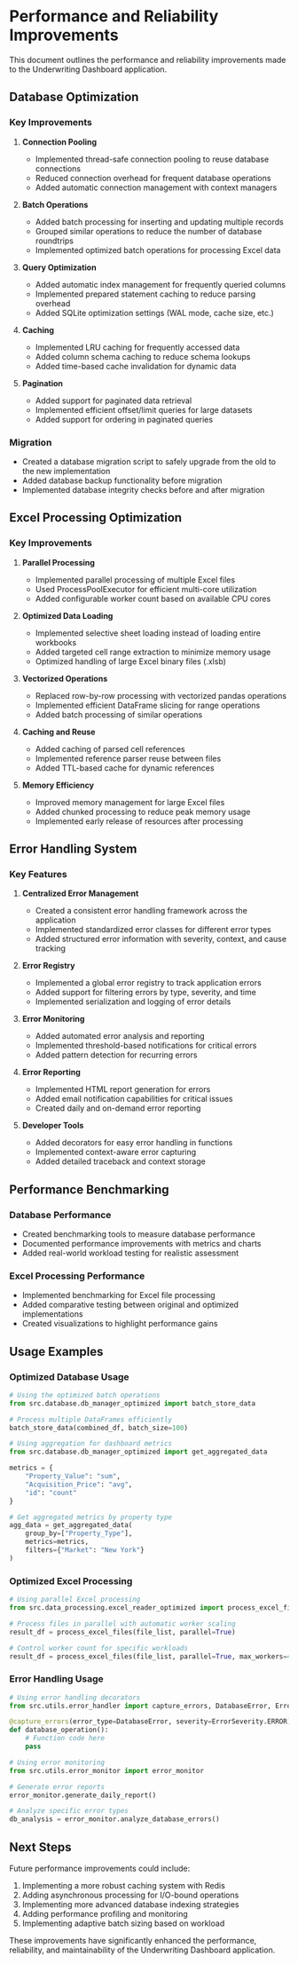 # Performance and Reliability Improvements

This document outlines the performance and reliability improvements made to the Underwriting Dashboard application.

## Database Optimization

### Key Improvements

1. **Connection Pooling**
   - Implemented thread-safe connection pooling to reuse database connections
   - Reduced connection overhead for frequent database operations
   - Added automatic connection management with context managers

2. **Batch Operations**
   - Added batch processing for inserting and updating multiple records
   - Grouped similar operations to reduce the number of database roundtrips
   - Implemented optimized batch operations for processing Excel data

3. **Query Optimization**
   - Added automatic index management for frequently queried columns
   - Implemented prepared statement caching to reduce parsing overhead
   - Added SQLite optimization settings (WAL mode, cache size, etc.)

4. **Caching**
   - Implemented LRU caching for frequently accessed data
   - Added column schema caching to reduce schema lookups
   - Added time-based cache invalidation for dynamic data

5. **Pagination**
   - Added support for paginated data retrieval
   - Implemented efficient offset/limit queries for large datasets
   - Added support for ordering in paginated queries

### Migration

- Created a database migration script to safely upgrade from the old to the new implementation
- Added database backup functionality before migration
- Implemented database integrity checks before and after migration

## Excel Processing Optimization

### Key Improvements

1. **Parallel Processing**
   - Implemented parallel processing of multiple Excel files
   - Used ProcessPoolExecutor for efficient multi-core utilization
   - Added configurable worker count based on available CPU cores

2. **Optimized Data Loading**
   - Implemented selective sheet loading instead of loading entire workbooks
   - Added targeted cell range extraction to minimize memory usage
   - Optimized handling of large Excel binary files (.xlsb)

3. **Vectorized Operations**
   - Replaced row-by-row processing with vectorized pandas operations
   - Implemented efficient DataFrame slicing for range operations
   - Added batch processing of similar operations

4. **Caching and Reuse**
   - Added caching of parsed cell references
   - Implemented reference parser reuse between files
   - Added TTL-based cache for dynamic references

5. **Memory Efficiency**
   - Improved memory management for large Excel files
   - Added chunked processing to reduce peak memory usage
   - Implemented early release of resources after processing

## Error Handling System

### Key Features

1. **Centralized Error Management**
   - Created a consistent error handling framework across the application
   - Implemented standardized error classes for different error types
   - Added structured error information with severity, context, and cause tracking

2. **Error Registry**
   - Implemented a global error registry to track application errors
   - Added support for filtering errors by type, severity, and time
   - Implemented serialization and logging of error details

3. **Error Monitoring**
   - Added automated error analysis and reporting
   - Implemented threshold-based notifications for critical errors
   - Added pattern detection for recurring errors

4. **Error Reporting**
   - Implemented HTML report generation for errors
   - Added email notification capabilities for critical issues
   - Created daily and on-demand error reporting

5. **Developer Tools**
   - Added decorators for easy error handling in functions
   - Implemented context-aware error capturing
   - Added detailed traceback and context storage

## Performance Benchmarking

### Database Performance

- Created benchmarking tools to measure database performance
- Documented performance improvements with metrics and charts
- Added real-world workload testing for realistic assessment

### Excel Processing Performance

- Implemented benchmarking for Excel file processing
- Added comparative testing between original and optimized implementations
- Created visualizations to highlight performance gains

## Usage Examples

### Optimized Database Usage

```python
# Using the optimized batch operations
from src.database.db_manager_optimized import batch_store_data

# Process multiple DataFrames efficiently
batch_store_data(combined_df, batch_size=100)

# Using aggregation for dashboard metrics
from src.database.db_manager_optimized import get_aggregated_data

metrics = {
    "Property_Value": "sum",
    "Acquisition_Price": "avg",
    "id": "count"
}

# Get aggregated metrics by property type
agg_data = get_aggregated_data(
    group_by=["Property_Type"],
    metrics=metrics,
    filters={"Market": "New York"}
)
```

### Optimized Excel Processing

```python
# Using parallel Excel processing
from src.data_processing.excel_reader_optimized import process_excel_files

# Process files in parallel with automatic worker scaling
result_df = process_excel_files(file_list, parallel=True)

# Control worker count for specific workloads
result_df = process_excel_files(file_list, parallel=True, max_workers=4)
```

### Error Handling Usage

```python
# Using error handling decorators
from src.utils.error_handler import capture_errors, DatabaseError, ErrorSeverity

@capture_errors(error_type=DatabaseError, severity=ErrorSeverity.ERROR)
def database_operation():
    # Function code here
    pass

# Using error monitoring
from src.utils.error_monitor import error_monitor

# Generate error reports
error_monitor.generate_daily_report()

# Analyze specific error types
db_analysis = error_monitor.analyze_database_errors()
```

## Next Steps

Future performance improvements could include:

1. Implementing a more robust caching system with Redis
2. Adding asynchronous processing for I/O-bound operations
3. Implementing more advanced database indexing strategies
4. Adding performance profiling and monitoring
5. Implementing adaptive batch sizing based on workload

These improvements have significantly enhanced the performance, reliability, and maintainability of the Underwriting Dashboard application.